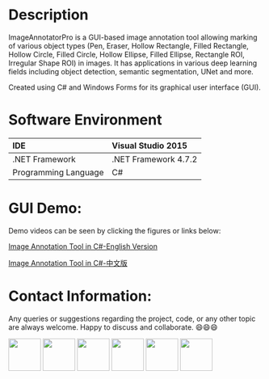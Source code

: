 # Description
ImageAnnotatorPro is a GUI-based image annotation tool allowing marking of various object types (Pen, Eraser, Hollow Rectangle, Filled Rectangle, Hollow Circle, Filled Circle, Hollow Ellipse, Filled Ellipse, Rectangle ROI, Irregular Shape ROI) in images. It has applications in various deep learning fields including object detection, semantic segmentation, UNet and more.

Created using C# and Windows Forms for its graphical user interface (GUI).

# Software Environment
| IDE                     | Visual Studio 2015     |
| :------------------     | :-----------------     |
| .NET Framework          | .NET Framework 4.7.2   |
| Programming Language    | C#                     |

# GUI Demo:

Demo videos can be seen by clicking the figures or links below:

[Image Annotation Tool in C#-English Version](https://youtu.be/mpQwIr4hJY4)

[Image Annotation Tool in C#-中文版](https://youtu.be/I1Y9xXxpHi8)

# Contact Information:

Any queries or suggestions regarding the project, code, or any other topic are always welcome. Happy to discuss and collaborate. 😄😄😄

<a href="https://www.linkedin.com/in/launchgemini" target="_blank"><img src="https://github.com/LaunchGemini/LaunchGemini/blob/master/Icon%20Image/linkedin_64.png" width="64"></a>
<a href="https://www.youtube.com/channel/LaunchGemini" target="_blank"><img src="https://github.com/LaunchGemini/LaunchGemini/blob/master/Icon%20Image/youtube_64.png" width="64"></a>
<a href="https://www.facebook.com/launch.gemini.33/" target="_blank"><img src="https://github.com/LaunchGemini/LaunchGemini/blob/master/Icon%20Image/facebook_64.png" width="64"></a>
<a href="https://www.instagram.com/launchgemini/" target="_blank"><img src="https://github.com/LaunchGemini/LaunchGemini/blob/master/Icon%20Image/instagram_64.png" width="64"></a>
<a href="https://www.kaggle.com/launchgemini" target="_blank"><img src="https://github.com/LaunchGemini/LaunchGemini/blob/master/Icon%20Image/kaggle_64.png" width="64"></a>
<a href="https://github.com/LaunchGemini" target="_blank"><img src="https://github.com/LaunchGemini/LaunchGemini/blob/master/Icon%20Image/github_64.png" width="64"></a>
